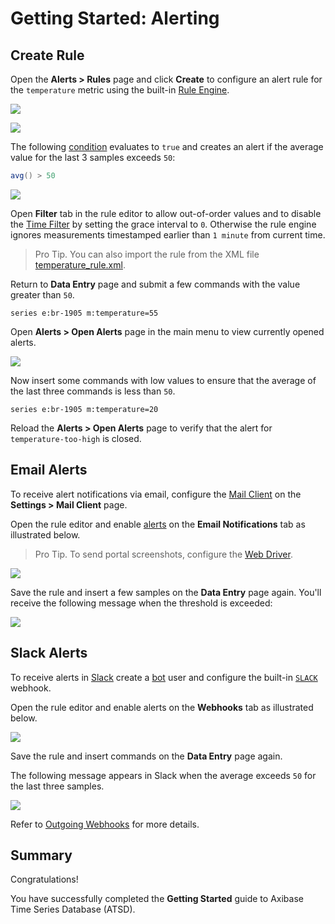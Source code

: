 # Getting Started: Alerting

## Create Rule

Open the **Alerts > Rules** page and click **Create** to configure an alert rule for the `temperature` metric using the built-in [Rule Engine](../rule-engine/README.md).

![](./resources/getting-started-4_1.png)

![](./resources/getting-started-4_2.png)

The following [condition](../rule-engine/condition.md) evaluates to `true` and creates an alert if the average value for the last 3 samples exceeds `50`:

```java
avg() > 50
```

![](./resources/rule-overview.png)

Open **Filter** tab in the rule editor to allow out-of-order values and to disable the [Time Filter](../rule-engine/filters.md#time-offset-filter) by setting the grace interval to `0`. Otherwise the rule engine ignores measurements timestamped earlier than `1 minute` from current time.

> Pro Tip. You can also import the rule from the XML file [temperature_rule.xml](./resources/temperature_rule.xml).

Return to **Data Entry** page and submit a few commands with the value greater than `50`.

```ls
series e:br-1905 m:temperature=55
```

Open **Alerts > Open Alerts** page in the main menu to view currently opened alerts.

![](./resources/rule-open-alerts.png)

Now insert some commands with low values to ensure that the average of the last three commands is less than `50`.

```ls
series e:br-1905 m:temperature=20
```

Reload the **Alerts > Open Alerts** page to verify that the alert for `temperature-too-high` is closed.

## Email Alerts

To receive alert notifications via email, configure the [Mail Client](../administration/mail-client.md) on the **Settings > Mail Client** page.

Open the rule editor and enable [alerts](../rule-engine/email.md) on the **Email Notifications** tab as illustrated below.

> Pro Tip. To send portal screenshots, configure the [Web Driver](../rule-engine/notifications/web-driver.md).

![](./resources/alert-email.png)

Save the rule and insert a few samples on the **Data Entry** page again. You'll receive the following message when the threshold is exceeded:

![](./resources/alert-email-msg.png)

## Slack Alerts

To receive alerts in [Slack](../rule-engine/notifications/slack.md) create a [bot](../rule-engine/notifications/slack.md#create-bot) user and configure the built-in [`SLACK`](../rule-engine/notifications/slack.md#configure-webhook-in-atsd) webhook.

Open the rule editor and enable alerts on the **Webhooks** tab as illustrated below.

![](./resources/alert-slack.png)

Save the rule and insert commands on the **Data Entry** page again.

The following message appears in Slack when the average exceeds `50` for the last three samples.

![](./resources/alert-slack-msg.png)

Refer to [Outgoing Webhooks](../rule-engine/notifications/README.md) for more details.

## Summary

Congratulations!

You have successfully completed the **Getting Started** guide to Axibase Time Series Database (ATSD).
